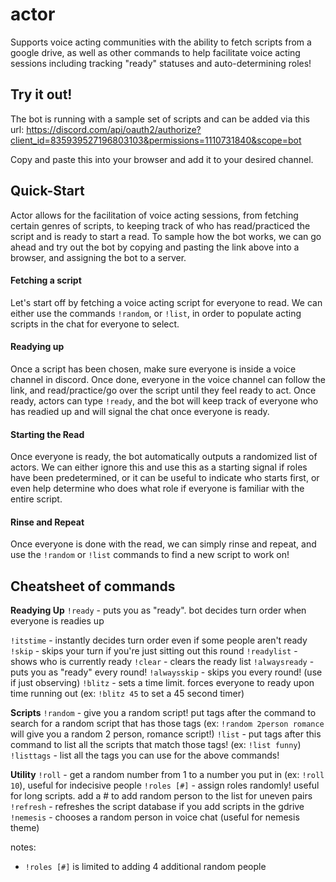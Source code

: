 # actor
Supports voice acting communities with the ability to fetch scripts from a google drive, as well as other commands to help facilitate voice acting sessions including tracking "ready" statuses and auto-determining roles!

## Try it out!
The bot is running with a sample set of scripts and can be added via this url: 
https://discord.com/api/oauth2/authorize?client_id=835939527196803103&permissions=1110731840&scope=bot

Copy and paste this into your browser and add it to your desired channel.

## Quick-Start
Actor allows for the facilitation of voice acting sessions, from fetching certain genres of scripts, to keeping track of who has read/practiced the script and is ready to start a read. To sample how the bot works, we can go ahead and try out the bot by copying and pasting the link above into a browser, and assigning the bot to a server.

#### Fetching a script
Let's start off by fetching a voice acting script for everyone to read. We can either use the commands `!random`, or `!list`, in order to populate acting scripts in the chat for everyone to select.

#### Readying up
Once a script has been chosen, make sure everyone is inside a voice channel in discord. Once done, everyone in the voice channel can follow the link, and read/practice/go over the script until they feel ready to act. Once ready, actors can type `!ready`, and the bot will keep track of everyone who has readied up and will signal the chat once everyone is ready.

#### Starting the Read
Once everyone is ready, the bot automatically outputs a randomized list of actors. We can either ignore this and use this as a starting signal if roles have been predetermined, or it can be useful to indicate who starts first, or even help determine who does what role if everyone is familiar with the entire script. 

#### Rinse and Repeat
Once everyone is done with the read, we can simply rinse and repeat, and use the `!random` or `!list` commands to find a new script to work on!

## Cheatsheet of commands
**Readying Up**
`!ready` - puts you as "ready". bot decides turn order when everyone is readies up

`!itstime` - instantly decides turn order even if some people aren't ready
`!skip` - skips your turn if you're just sitting out this round
`!readylist` - shows who is currently ready
`!clear` - clears the ready list
`!alwaysready` - puts you as "ready" every round!
`!alwaysskip` - skips you every round! (use if just observing)
`!blitz` - sets a time limit. forces everyone to ready upon time running out (ex: `!blitz 45` to set a 45 second timer)

**Scripts**
`!random` - give you a random script! put tags after the command to search for a random script that has those tags (ex: `!random 2person romance` will give you a random 2 person, romance script!)
`!list` - put tags after this command to list all the scripts that match those tags! (ex: `!list funny`)
`!listtags` - list all the tags you can use for the above commands!

**Utility**
`!roll` - get a random number from 1 to a number you put in (ex: `!roll 10`), useful for indecisive people
`!roles [#]` - assign roles randomly! useful for long scripts. add a # to add random person to the list for uneven pairs
`!refresh` - refreshes the script database if you add scripts in the gdrive
`!nemesis` - chooses a random person in voice chat (useful for nemesis theme)

notes:
- `!roles [#]` is limited to adding 4 additional random people
